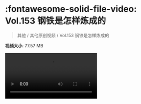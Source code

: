 # :fontawesome-solid-file-video: Vol.153 钢铁是怎样炼成的

> 其他 / 其他原创视频 / Vol.153 钢铁是怎样炼成的

**视频大小**: 77.57 MB

<div class="video"><video src="https://file.hsyhx.top/archive/混乱博物馆/Vol/153.mp4" controls preload>🤔 您的浏览器不支持 video 标签</ video></div>